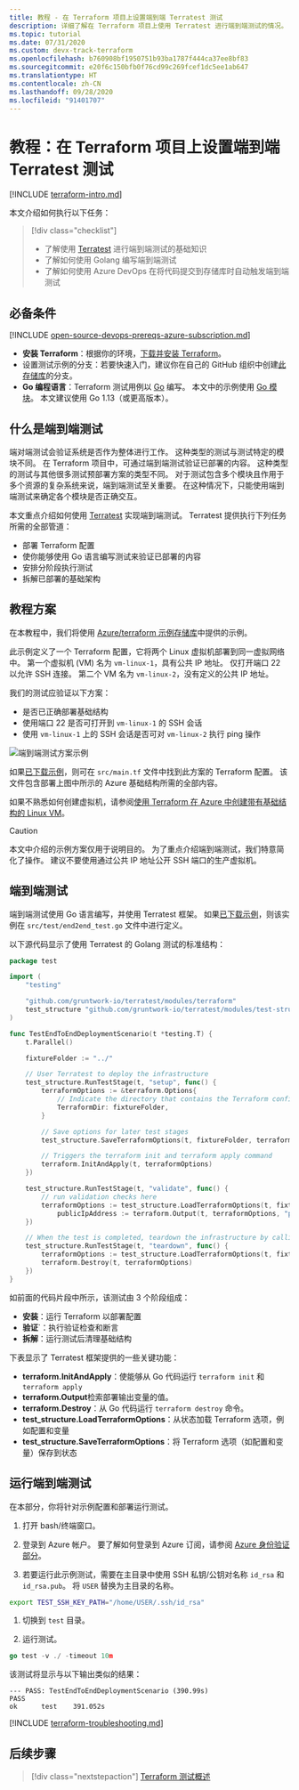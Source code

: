 ```yaml
---
title: 教程 - 在 Terraform 项目上设置端到端 Terratest 测试
description: 详细了解在 Terraform 项目上使用 Terratest 进行端到端测试的情况。
ms.topic: tutorial
ms.date: 07/31/2020
ms.custom: devx-track-terraform
ms.openlocfilehash: b760908bf1950751b93ba1787f444ca37ee8bf83
ms.sourcegitcommit: e20f6c150bfb0f76cd99c269fcef1dc5ee1ab647
ms.translationtype: HT
ms.contentlocale: zh-CN
ms.lasthandoff: 09/28/2020
ms.locfileid: "91401707"
---
```

# <a name="tutorial-setup-end-to-end-terratest-testing-on-terraform-projects"></a>教程：在 Terraform 项目上设置端到端 Terratest 测试

[!INCLUDE [terraform-intro.md](includes/terraform-intro.md)]

本文介绍如何执行以下任务：

> [!div class="checklist"]
> * 了解使用 [Terratest](https://github.com/gruntwork-io/terratest) 进行端到端测试的基础知识
> * 了解如何使用 Golang 编写端到端测试
> * 了解如何使用 Azure DevOps 在将代码提交到存储库时自动触发端到端测试

## <a name="prerequisites"></a>必备条件

[!INCLUDE [open-source-devops-prereqs-azure-subscription.md](../includes/open-source-devops-prereqs-azure-subscription.md)]
- **安装 Terraform**：根据你的环境，[下载并安装 Terraform](https://www.terraform.io/downloads.html)。
- 设置测试示例的分支：若要快速入门，建议你在自己的 GitHub 组织中创建[此存储库](https://github.com/Azure/terraform)的分支。
- **Go 编程语言**：Terraform 测试用例以 [Go](https://golang.org/dl/) 编写。 本文中的示例使用 [Go 模块](https://blog.golang.org/using-go-modules)。 本文建议使用 Go 1.13（或更高版本）。

## <a name="what-is-end-to-end-testing"></a>什么是端到端测试

端对端测试会验证系统是否作为整体进行工作。 这种类型的测试与测试特定的模块不同。 在 Terraform 项目中，可通过端到端测试验证已部署的内容。 这种类型的测试与其他很多测试预部署方案的类型不同。 对于测试包含多个模块且作用于多个资源的复杂系统来说，端到端测试至关重要。 在这种情况下，只能使用端到端测试来确定各个模块是否正确交互。

本文重点介绍如何使用 [Terratest](https://github.com/gruntwork-io/terratest) 实现端到端测试。 Terratest 提供执行下列任务所需的全部管道：

- 部署 Terraform 配置
- 使你能够使用 Go 语言编写测试来验证已部署的内容
- 安排分阶段执行测试
- 拆解已部署的基础架构

## <a name="tutorial-scenario"></a>教程方案

在本教程中，我们将使用 [Azure/terraform 示例存储库](https://github.com/Azure/terraform/blob/master/samples/end-to-end-testing/README.md)中提供的示例。

此示例定义了一个 Terraform 配置，它将两个 Linux 虚拟机部署到同一虚拟网络中。 第一个虚拟机 (VM) 名为 `vm-linux-1`，具有公共 IP 地址。 仅打开端口 22 以允许 SSH 连接。 第二个 VM 名为 `vm-linux-2`，没有定义的公共 IP 地址。

我们的测试应验证以下方案：

- 是否已正确部署基础结构
- 使用端口 22 是否可打开到 `vm-linux-1` 的 SSH 会话
- 使用 `vm-linux-1` 上的 SSH 会话是否可对 `vm-linux-2` 执行 ping 操作

![端到端测试方案示例](media/best-practices-end-to-end-testing/scenario.png)

如果[已下载示例](#prerequisites)，则可在 `src/main.tf` 文件中找到此方案的 Terraform 配置。 该文件包含部署上图中所示的 Azure 基础结构所需的全部内容。

如果不熟悉如何创建虚拟机，请参阅[使用 Terraform 在 Azure 中创建带有基础结构的 Linux VM](create-linux-virtual-machine-with-infrastructure.md)。

> [!CAUTION]
> 本文中介绍的示例方案仅用于说明目的。 为了重点介绍端到端测试，我们特意简化了操作。 建议不要使用通过公共 IP 地址公开 SSH 端口的生产虚拟机。

## <a name="end-to-end-test"></a>端到端测试

端到端测试使用 Go 语言编写，并使用 Terratest 框架。 如果[已下载示例](#prerequisites)，则该实例在 `src/test/end2end_test.go` 文件中进行定义。

以下源代码显示了使用 Terratest 的 Golang 测试的标准结构：

```Go
package test

import (
    "testing"

    "github.com/gruntwork-io/terratest/modules/terraform"
    test_structure "github.com/gruntwork-io/terratest/modules/test-structure"
)

func TestEndToEndDeploymentScenario(t *testing.T) {
    t.Parallel()

    fixtureFolder := "../"

    // User Terratest to deploy the infrastructure
    test_structure.RunTestStage(t, "setup", func() {
        terraformOptions := &terraform.Options{
            // Indicate the directory that contains the Terraform configuration to deploy
            TerraformDir: fixtureFolder,
        }

        // Save options for later test stages
        test_structure.SaveTerraformOptions(t, fixtureFolder, terraformOptions)

        // Triggers the terraform init and terraform apply command
        terraform.InitAndApply(t, terraformOptions)
    })

    test_structure.RunTestStage(t, "validate", func() {
        // run validation checks here
        terraformOptions := test_structure.LoadTerraformOptions(t, fixtureFolder)
            publicIpAddress := terraform.Output(t, terraformOptions, "public_ip_address")
    })

    // When the test is completed, teardown the infrastructure by calling terraform destroy
    test_structure.RunTestStage(t, "teardown", func() {
        terraformOptions := test_structure.LoadTerraformOptions(t, fixtureFolder)
        terraform.Destroy(t, terraformOptions)
    })
}
```

如前面的代码片段中所示，该测试由 3 个阶段组成：

- **安装**：运行 Terraform 以部署配置
- **验证**`：执行验证检查和断言
- **拆解**：运行测试后清理基础结构

下表显示了 Terratest 框架提供的一些关键功能：

- **terraform.InitAndApply**：使能够从 Go 代码运行 `terraform init` 和 `terraform apply`
- **terraform.Output**检索部署输出变量的值。
- **terraform.Destroy**：从 Go 代码运行 `terraform destroy` 命令。
- **test_structure.LoadTerraformOptions**：从状态加载 Terraform 选项，例如配置和变量
- **test_structure.SaveTerraformOptions**：将 Terraform 选项（如配置和变量）保存到状态

## <a name="run-the-end-to-end-test"></a>运行端到端测试

在本部分，你将针对示例配置和部署运行测试。 

1. 打开 bash/终端窗口。

1. 登录到 Azure 帐户。 要了解如何登录到 Azure 订阅，请参阅 [Azure 身份验证部分](get-started-cloud-shell.md#authenticate-to-azure)。

1. 若要运行此示例测试，需要在主目录中使用 SSH 私钥/公钥对名称 `id_rsa` 和 `id_rsa.pub`。 将 `USER` 替换为主目录的名称。

```bash
export TEST_SSH_KEY_PATH="/home/USER/.ssh/id_rsa"
```

1. 切换到 `test` 目录。

1. 运行测试。

```go
go test -v ./ -timeout 10m
```

该测试将显示与以下输出类似的结果：

```output
--- PASS: TestEndToEndDeploymentScenario (390.99s)
PASS
ok      test    391.052s
```

[!INCLUDE [terraform-troubleshooting.md](includes/terraform-troubleshooting.md)]

## <a name="next-steps"></a>后续步骤

> [!div class="nextstepaction"]
> [Terraform 测试概述](best-practices-testing-overview.md)